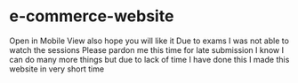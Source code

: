 # e-commerce-website
Open in Mobile View also hope you will like it 
Due to exams I was not able to watch the sessions
Please pardon me this time for late submission
I know I can do many more things but due to lack of time I have done this
I made this website in very short time 

